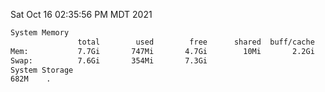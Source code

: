 Sat Oct 16 02:35:56 PM MDT 2021
```bash
System Memory
               total        used        free      shared  buff/cache   available
Mem:           7.7Gi       747Mi       4.7Gi        10Mi       2.2Gi       6.6Gi
Swap:          7.6Gi       354Mi       7.3Gi
System Storage
682M	.
```
```bash
